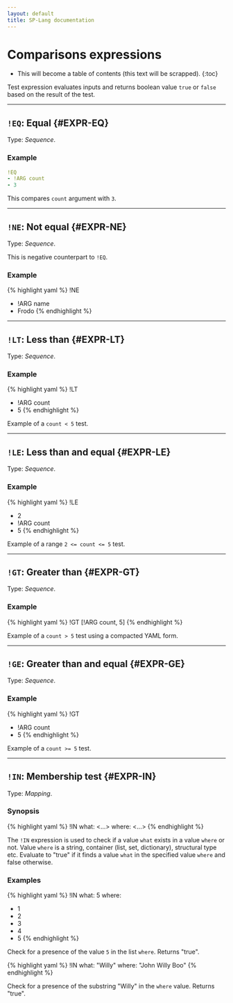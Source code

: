 ```yaml
---
layout: default
title: SP-Lang documentation
---
```


# Comparisons expressions

* This will become a table of contents (this text will be scrapped).
{:toc}

Test expression evaluates inputs and returns boolean value `true` or `false` based on the result of the test.

---

## `!EQ`: Equal {#EXPR-EQ}

Type: _Sequence_.


### Example

```yaml
!EQ
- !ARG count
- 3
```

This compares `count` argument with `3`.


---

## `!NE`: Not equal {#EXPR-NE}

Type: _Sequence_.

This is negative counterpart to `!EQ`.


### Example

{% highlight yaml %}
!NE
- !ARG name
- Frodo
{% endhighlight %}


---

## `!LT`: Less than {#EXPR-LT}

Type: _Sequence_.

### Example

{% highlight yaml %}
!LT
- !ARG count
- 5
{% endhighlight %}

Example of a `count < 5` test.


---

## `!LE`: Less than and equal {#EXPR-LE}

Type: _Sequence_.


### Example

{% highlight yaml %}
!LE
- 2
- !ARG count
- 5
{% endhighlight %}

Example of a range `2 <= count <= 5` test.


---

## `!GT`: Greater than {#EXPR-GT}

Type: _Sequence_.

### Example

{% highlight yaml %}
!GT [!ARG count, 5]
{% endhighlight %}

Example of a `count > 5` test using a compacted YAML form.


---

## `!GE`: Greater than  and equal {#EXPR-GE}

Type: _Sequence_.

### Example

{% highlight yaml %}
!GT
- !ARG count
- 5
{% endhighlight %}

Example of a `count >= 5` test.


---

## `!IN`: Membership test {#EXPR-IN}

Type: _Mapping_.

### Synopsis

{% highlight yaml %}
!IN
what: <...>
where: <...>
{% endhighlight %}

The `!IN` expression is used to check if a value `what` exists in a value `where` or not.
Value `where` is a string, container (list, set, dictionary), structural type etc.
Evaluate to "true" if it finds a value `what` in the specified value `where` and false otherwise.

### Examples

{% highlight yaml %}
!IN
what: 5
where:
  - 1
  - 2
  - 3
  - 4
  - 5
{% endhighlight %}

Check for a presence of the value `5` in the list `where`. Returns "true".


{% highlight yaml %}
!IN
  what: "Willy"
  where: "John Willy Boo"
{% endhighlight %}

Check for a presence of the substring "Willy" in the `where` value. Returns "true".
